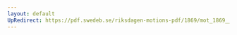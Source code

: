 ```yaml
---
layout: default
UpRedirect: https://pdf.swedeb.se/riksdagen-motions-pdf/1869/mot_1869__ak__00036/mot_1869__ak__00036_001.pdf
---
```

